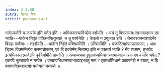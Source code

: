 ```yaml
---
index: 3.3.88
sutra: ड्वितः क्त्रिः
vritti: padamanjari
---
```


 भावेऽकर्तरि च कारके इति वर्तत इति । अधिकारस्याविच्छेदं दर्शयति । अयं तु क्त्रिप्रत्ययः स्वभावाद्भाव एव भवति---पाकेन निर्वृतं पक्त्रिममित्युच्यते, न तु पक्वेनेति । केवलो न प्रयुज्यत इति । तेनावश्यमन्यशब्देनैव विग्रहः कर्तव्यः । तद्दर्शयति---पाकेन निर्वृतं पक्त्रिममिति । उप्त्रिममिति । यजादित्वात्सम्प्रसारणम् । अथ ड्विनः क्त्रिममित्येव कस्मान्नोक्तम्, एवं हि ठ्क्त्रेर्मम् नित्यम्ऽ इति न वक्तव्यं भवति ? नैवं शक्यम्, ठ्भावेऽ इत्यधिकाराद्भावेऽपि कृत्रिममिति प्राप्नोति । अथाप्यभयानुवृतावप्यभिधानस्वाभाव्यात्कारक एव कर्मणि भवेत् ? एवमपि भूतकालो न गम्येत । एतदप्यभिधानस्वाभाव्याद्भवतु नाम ? एवमर्थाभिधाने प्रकारभेदो न स्यात्, न हि पक्वपक्त्रिमशब्दयोः पर्यायतां मन्यन्ते ॥